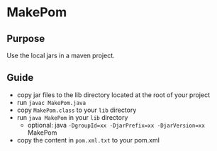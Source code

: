 # MakePom

## Purpose
  Use the local jars in a maven project.

## Guide
* copy jar files to the lib directory located at the root of your project
* run `javac MakePom.java`
* copy `MakePom.class` to your `lib` directory
* run `java MakePom` in your `lib` directory
  * optional: java `-DgroupId=xx -DjarPrefix=xx -DjarVersion=xx` MakePom
* copy the content in `pom.xml.txt` to your pom.xml
